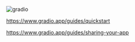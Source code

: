 
![gradio](https://www.gradio.app/_app/immutable/assets/gradio.26ec459c.svg)

https://www.gradio.app/guides/quickstart

https://www.gradio.app/guides/sharing-your-app

